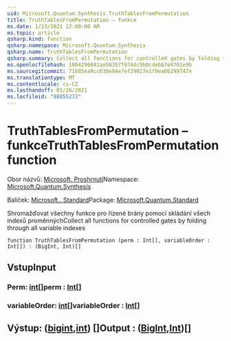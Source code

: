 ```yaml
---
uid: Microsoft.Quantum.Synthesis.TruthTablesFromPermutation
title: TruthTablesFromPermutation – funkce
ms.date: 1/23/2021 12:00:00 AM
ms.topic: article
qsharp.kind: function
qsharp.namespace: Microsoft.Quantum.Synthesis
qsharp.name: TruthTablesFromPermutation
qsharp.summary: Collect all functions for controlled gates by folding through all variable indexes
ms.openlocfilehash: 1004296841ae50357f074dc9b0cdebb7e4701e9b
ms.sourcegitcommit: 71605ea9cc630e84e7ef29027e1f0ea06299747e
ms.translationtype: MT
ms.contentlocale: cs-CZ
ms.lasthandoff: 01/26/2021
ms.locfileid: "98855272"
---
```

# <a name="truthtablesfrompermutation-function"></a><span data-ttu-id="b186b-102">TruthTablesFromPermutation – funkce</span><span class="sxs-lookup"><span data-stu-id="b186b-102">TruthTablesFromPermutation function</span></span>

<span data-ttu-id="b186b-103">Obor názvů: [Microsoft. Proshrnutí](xref:Microsoft.Quantum.Synthesis)</span><span class="sxs-lookup"><span data-stu-id="b186b-103">Namespace: [Microsoft.Quantum.Synthesis](xref:Microsoft.Quantum.Synthesis)</span></span>

<span data-ttu-id="b186b-104">Balíček: [Microsoft.. Standard](https://nuget.org/packages/Microsoft.Quantum.Standard)</span><span class="sxs-lookup"><span data-stu-id="b186b-104">Package: [Microsoft.Quantum.Standard](https://nuget.org/packages/Microsoft.Quantum.Standard)</span></span>


<span data-ttu-id="b186b-105">Shromažďovat všechny funkce pro řízené brány pomocí skládání všech indexů proměnných</span><span class="sxs-lookup"><span data-stu-id="b186b-105">Collect all functions for controlled gates by folding through all variable indexes</span></span>

```qsharp
function TruthTablesFromPermutation (perm : Int[], variableOrder : Int[]) : (BigInt, Int)[]
```


## <a name="input"></a><span data-ttu-id="b186b-106">Vstup</span><span class="sxs-lookup"><span data-stu-id="b186b-106">Input</span></span>

### <a name="perm--int"></a><span data-ttu-id="b186b-107">Perm: [int](xref:microsoft.quantum.lang-ref.int)[]</span><span class="sxs-lookup"><span data-stu-id="b186b-107">perm : [Int](xref:microsoft.quantum.lang-ref.int)[]</span></span>




### <a name="variableorder--int"></a><span data-ttu-id="b186b-108">variableOrder: [int](xref:microsoft.quantum.lang-ref.int)[]</span><span class="sxs-lookup"><span data-stu-id="b186b-108">variableOrder : [Int](xref:microsoft.quantum.lang-ref.int)[]</span></span>





## <a name="output--bigintint"></a><span data-ttu-id="b186b-109">Výstup: ([bigint](xref:microsoft.quantum.lang-ref.bigint),[int](xref:microsoft.quantum.lang-ref.int)) []</span><span class="sxs-lookup"><span data-stu-id="b186b-109">Output : ([BigInt](xref:microsoft.quantum.lang-ref.bigint),[Int](xref:microsoft.quantum.lang-ref.int))[]</span></span>

